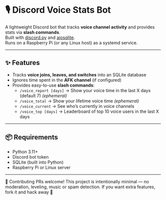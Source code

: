 # 🎙️ Discord Voice Stats Bot

A lightweight Discord bot that tracks **voice channel activity** and provides stats via **slash commands**.  
Built with [discord.py](https://github.com/Rapptz/discord.py) and [aiosqlite](https://pypi.org/project/aiosqlite/).  
Runs on a Raspberry Pi (or any Linux host) as a systemd service.

---

## ✨ Features

- Tracks **voice joins, leaves, and switches** into an SQLite database  
- Ignores time spent in the **AFK channel** (if configured)  
- Provides easy-to-use **slash commands**:
  - `/voice_report [days]` → Show your voice time in the last X days (default 7) *(ephemeral)*  
  - `/voice_total` → Show your lifetime voice time *(ephemeral)*  
  - `/voice_current` → See who’s currently in voice channels  
  - `/voice_top [days]` → Leaderboard of top 10 voice users in the last X days  

---

## 📦 Requirements

- Python 3.11+
- Discord bot token
- SQLite (built into Python)
- Raspberry Pi or Linux server

---
🤝 Contributing
PRs welcome! This project is intentionally minimal — no moderation, leveling, music or spam detection.
If you want extra features, fork it and hack away 🎉

